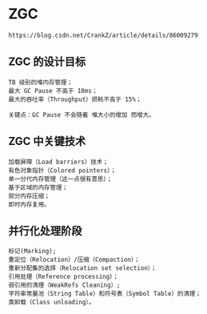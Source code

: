 # ZGC

~~~
https://blog.csdn.net/CrankZ/article/details/86009279
~~~

## ZGC 的设计目标
~~~
TB 级别的堆内存管理；
最大 GC Pause 不高于 10ms；
最大的吞吐率（Throughput）损耗不高于 15%；

关键点：GC Pause 不会随着 堆大小的增加 而增大。
~~~


## ZGC 中关键技术
~~~
加载屏障（Load barriers）技术；
有色对象指针（Colored pointers）；
单一分代内存管理（这一点很有意思）；
基于区域的内存管理；
部分内存压缩；
即时内存复用。
~~~

## 并行化处理阶段
~~~
标记(Marking);
重定位（Relocation）/压缩（Compaction）；
重新分配集的选择（Relocation set selection）；
引用处理（Reference processing）；
弱引用的清理（WeakRefs Cleaning）;
字符串常量池（String Table）和符号表（Symbol Table）的清理；
类卸载（Class unloading）。
~~~

